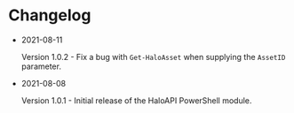# Changelog

* 2021-08-11

  Version 1.0.2 - Fix a bug with `Get-HaloAsset` when supplying the `AssetID` parameter.

* 2021-08-08
  
  Version 1.0.1 - Initial release of the HaloAPI PowerShell module.
  
